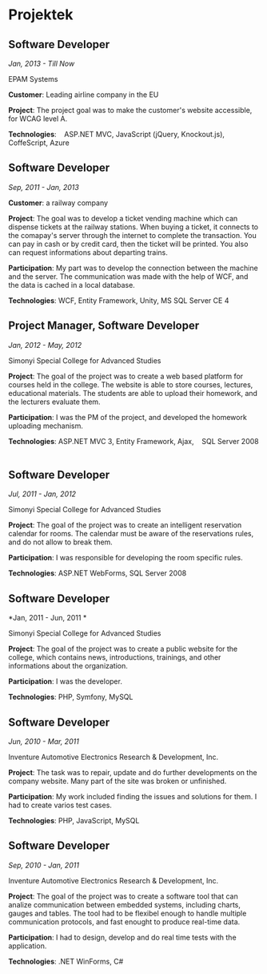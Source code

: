 Projektek
=========

Software Developer   
---------------------

*Jan, 2013 - Till Now*

EPAM Systems 

**Customer**: Leading airline company in the EU

**Project**: The project goal was to make the customer's website
accessible, for WCAG level A.   

**Technologies**:    ASP.NET MVC, JavaScript (jQuery, Knockout.js),
CoffeScript, Azure

Software Developer   
---------------------

*Sep, 2011 - Jan, 2013*

**Customer**: a railway company   

**Project**: The goal was to develop a ticket vending machine which can
dispense tickets at the railway stations. When buying a ticket, it
connects to the comapay's server through the internet to complete the
transaction. You can pay in cash or by credit card, then the ticket will
be printed. You also can request informations about departing trains.   

**Participation**: My part was to develop the connection between the
machine and the server. The communication was made with the help of WCF,
and the data is cached in a local database.   

**Technologies**: WCF, Entity Framework, Unity, MS SQL Server CE 4     

Project Manager, Software Developer   
--------------------------------------

*Jan, 2012 - May, 2012*

Simonyi Special College for Advanced Studies 

**Project**: The goal of the project was to create a web based platform
for courses held in the college. The website is able to store courses,
lectures, educational materials. The students are able to upload their
homework, and the lecturers evaluate them.   

**Participation**: I was the PM of the project, and developed the
homework uploading mechanism. 

**Technologies**: ASP.NET MVC 3, Entity Framework, Ajax,    SQL Server 2008
 

Software Developer   
---------------------

*Jul, 2011 - Jan, 2012*

Simonyi Special College for Advanced Studies

**Project**: The goal of the project was to create an intelligent
reservation calendar for rooms. The calendar must be aware of the
reservations rules, and do not allow to break them.   

**Participation**: I was responsible for developing the room specific
rules.   

**Technologies**: ASP.NET WebForms, SQL Server 2008   

Software Developer  
--------------------

*Jan, 2011 - Jun, 2011 *

Simonyi Special College for Advanced Studies 

**Project**: The goal of the project was to create a public website for
the college, which contains news, introductions, trainings, and other
informations about the organization.   

**Participation**: I was the developer.

**Technologies**: PHP, Symfony, MySQL

Software Developer   
---------------------

*Jun, 2010 - Mar, 2011*

Inventure Automotive Electronics Research & Development, Inc. 

**Project**: The task was to repair, update and do further developments
on the company website. Many part of the site was broken or unfinished.
  

**Participation**: My work included finding the issues and solutions for
them. I had to create varios test cases.   

**Technologies**: PHP, JavaScript, MySQL

Software Developer
------------------

*Sep, 2010 - Jan, 2011*

Inventure Automotive Electronics Research & Development, Inc. 

**Project**: The goal of the project was to create a software tool that
can analize communication between embedded systems, including charts,
gauges and tables. The tool had to be flexibel enough to handle multiple
communication protocols, and fast enought to produce real-time data.   

**Participation**: I had to design, develop and do real time tests with
the application.   

**Technologies**: .NET WinForms, C\#

